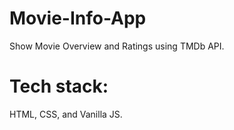 # Movie-Info-App
Show Movie Overview and Ratings using TMDb API.

# Tech stack:
HTML, CSS, and Vanilla JS.
